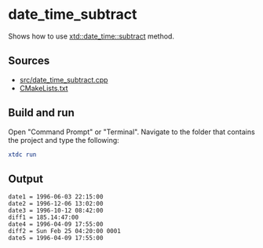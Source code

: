 # date_time_subtract

Shows how to use [xtd::date_time::subtract](https://gammasoft71.github.io/xtd/reference_guides/latest/classxtd_1_1date__time.html#aaf1f38f9b51733e38b5db3b5dfde6bb6) method.

## Sources

* [src/date_time_subtract.cpp](src/date_time_subtract.cpp)
* [CMakeLists.txt](CMakeLists.txt)

## Build and run

Open "Command Prompt" or "Terminal". Navigate to the folder that contains the project and type the following:

```cmake
xtdc run
```

## Output

```
date1 = 1996-06-03 22:15:00
date2 = 1996-12-06 13:02:00
date3 = 1996-10-12 08:42:00
diff1 = 185.14:47:00
date4 = 1996-04-09 17:55:00
diff2 = Sun Feb 25 04:20:00 0001
date5 = 1996-04-09 17:55:00
```
